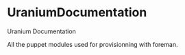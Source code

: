 # UraniumDocumentation
Uranium Documentation

All the puppet modules used for provisionning with foreman.
